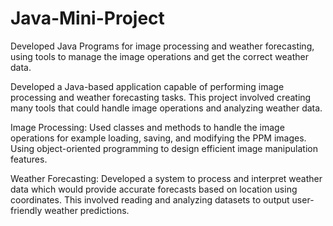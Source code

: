 # Java-Mini-Project
Developed Java Programs for image processing and weather forecasting, using tools to manage the image operations and get the correct weather data.


Developed a Java-based application capable of performing image processing and weather forecasting tasks. This project involved creating many tools that could handle image operations and analyzing weather data. 

Image Processing: Used classes and methods to handle the image operations for example loading, saving, and modifying the PPM images. Using object-oriented programming to design efficient image manipulation features. 

Weather Forecasting: Developed a system to process and interpret weather data which would provide accurate forecasts based on location using coordinates. This involved reading and analyzing datasets to output user-friendly weather predictions.
